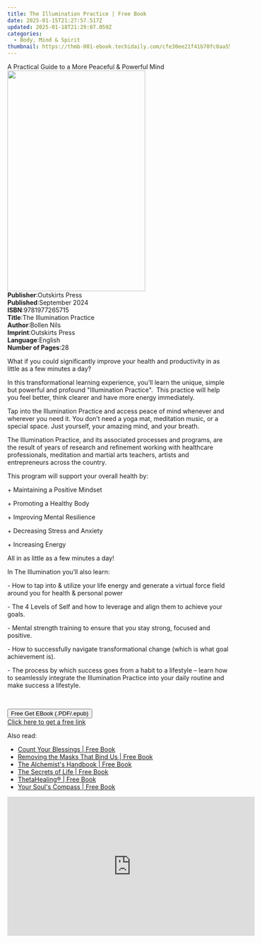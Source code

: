 ```yaml
---
title: The Illumination Practice | Free Book
date: 2025-01-15T21:27:57.517Z
updated: 2025-01-18T21:29:07.059Z
categories:
  - Body, Mind & Spirit
thumbnail: https://thmb-001-ebook.techidaily.com/cfe30ee21f41b70fc0aa556b211041efd504852d9caf62547b2b27ed91d03e2d.jpg
---
```

<main id="book-container">
  <div class="flex flex-col">
    <div class="book-brief flex-1 py-6 px-4 sm:p-6 md:py-10 md:px-8">
      <!-- brief-->
      <div class="book-brief-main">
        A Practical Guide to a More Peaceful & Powerful Mind
      </div>
    </div>
    <div
      class="book-meta-info flex-1 grid gap-4 col-start-1 col-end-3 row-start-1 sm:mb-6 sm:grid-cols-4 lg:gap-6 lg:col-start-2 lg:row-end-6 lg:row-span-6 lg:mb-0"
    >
      <div
        class="book-meta-info-left place-content-center mt-4 p-4 text-sm leading-6 col-start-2 col-span-2 dark:text-slate-400"
      >
        <img
          class="w-full h-500 object-cover rounded-lg sm:h-255 sm:col-span-2 lg:col-span-full"
          src="https://img-001-ebook.techidaily.com/8062702dac5e9169bf3878fc819afba4c85c708ab8f680c38c838099b6846392.jpg"
          alt=""
          width="312"
          height="500"
        />
      </div>
      <div
        class="book-meta-info-right mt-2 col-start-1 row-start-2 col-span-3 self-center"
      >
        <!-- meta data  -->
        <div class="flex flex-col px-4 md:px-8">
          <div class="flex-1">
            <strong>Publisher</strong>:<span class="px-2">Outskirts Press</span>
          </div>
          <div class="flex-1">
            <strong>Published</strong>:<span class="px-2">September 2024</span>
          </div>
          <div class="flex-1">
            <strong>ISBN</strong>:<span class="px-2">9781977265715</span>
          </div>
          <div class="flex-1">
            <strong>Title</strong>:<span class="px-2"
              >The Illumination Practice</span
            >
          </div>
          <div class="flex-1">
            <strong>Author</strong>:<span class="px-2">Bollen Nils</span>
          </div>
          <div class="flex-1">
            <strong>Imprint</strong>:<span class="px-2">Outskirts Press</span>
          </div>
          <div class="flex-1">
            <strong>Language</strong>:<span class="px-2">English</span>
          </div>
          <div class="flex-1">
            <strong>Number of Pages</strong>:<span class="px-2">28</span>
          </div>
        </div>
      </div>
    </div>
    <div class="book-description flex-1 py-6 px-4 sm:p-6 md:py-10 md:px-8">
      <div class="book-description-main">
        <div accordion-content="" id="description">
          <p>
            What if you could significantly improve your health and productivity
            in as little as a few minutes a day?&nbsp;
          </p>
          <p>
            In this transformational learning experience, you’ll learn the
            unique, simple but powerful and profound "Illumination
            Practice".&nbsp; This practice will help you feel better, think
            clearer and have more energy immediately.&nbsp;
          </p>
          <p>
            Tap into the Illumination Practice and access peace of mind whenever
            and wherever you need it. You don’t need a yoga mat, meditation
            music, or a special space. Just yourself, your amazing mind, and
            your breath.&nbsp;
          </p>
          <p>
            The Illumination Practice, and its associated processes and
            programs, are the result of years of research and refinement working
            with healthcare professionals, meditation and martial arts teachers,
            artists and entrepreneurs across the country.&nbsp; &nbsp;&nbsp;
          </p>
          <p>
            <span>This program will support your overall health by:</span><br />
          </p>
          <p>+ Maintaining a Positive Mindset</p>
          <p>+ Promoting a Healthy Body</p>
          <p>+ Improving Mental Resilience</p>
          <p>+ Decreasing Stress and Anxiety</p>
          <p>+ Increasing Energy&nbsp;</p>
          <p>All in as little as a few minutes a day!&nbsp;</p>
          <p><span>In The Illumination you’ll also learn:</span><br /></p>
          <p>
            - How to tap into &amp; utilize your life energy and generate a
            virtual force field around you for health &amp; personal power
          </p>
          <p>
            - The 4 Levels of Self and how to leverage and align them to achieve
            your goals.
          </p>
          <p>
            - Mental strength training to ensure that you stay strong, focused
            and positive.
          </p>
          <p>
            - How to successfully navigate transformational change (which is
            what goal achievement is).
          </p>
          <p>
            - The process by which success goes from a habit to a lifestyle –
            learn how to seamlessly integrate the Illumination Practice into
            your daily routine and make success a lifestyle.&nbsp;
          </p>
          <p><br /></p>
        </div>
        <div class="accordion-fader"></div>
      </div>
    </div>
    <div class="book-excerpts flex-1 py-6 px-4 sm:p-6 md:py-10 md:px-8"></div>
    <div
      class="book-about-author flex-1 py-6 px-4 sm:p-6 md:py-10 md:px-8"
    ></div>
    <div class="book-free-get flex-1 py-6 px-4 sm:p-6 md:py-10 md:px-8">
      <button
        id="btn-free-get"
        class="bg-blue-500 hover:bg-blue-700 text-white font-bold py-2 px-4 rounded"
      >
        Free Get EBook (.PDF/.epub)
      </button>
      <div id="countdown-display" class="px-2 text-lg mt-2"></div>
      <a
        id="free-link"
        class="hidden bg-blue-500 hover:bg-blue-700 text-white font-bold py-2 px-4 rounded"
        href="https://www.ebooks.com/en-us/book/211467958/the-illumination-practice/bollen-nils/"
        target="_blank"
        >Click here to get a free link</a
      >
    </div>
    <script>
      let countdownTime = 0;
      let countdownInterval = null;
      document
        .getElementById('btn-free-get')
        .addEventListener('click', startCountdown);
      function startCountdown() {
        countdownTime = new Date().getTime() + 60000 * 3;
        countdownInterval = setInterval(updateCountdown, 1000);
        document.getElementById('btn-free-get').disabled = true;
        document
          .getElementById('btn-free-get')
          .classList.add('bg-gray-500', 'cursor-not-allowed');
      }
      function updateCountdown() {
        let currentTime = new Date().getTime();
        let timeLeft = countdownTime - currentTime;
        let secondsLeft = Math.floor(timeLeft / 1000);
        document.getElementById('countdown-display').innerHTML =
          `Remaining time: ${secondsLeft} seconds.`;
        if (secondsLeft <= 0) {
          clearInterval(countdownInterval);
          document.getElementById('btn-free-get').classList.add('hidden');
          document.getElementById('free-link').classList.remove('hidden');
          document.getElementById('countdown-display').innerHTML = '';
        }
      }
    </script>
  </div>
</main>

<ins class="adsbygoogle"
      style="display:block"
      data-ad-client="ca-pub-7571918770474297"
      data-ad-slot="8358498916"
      data-ad-format="auto"
      data-full-width-responsive="true"></ins>
    

<span class="atpl-alsoreadstyle">Also read:</span>
<div><ul>
<li><a href="https://novels-ebooks.techidaily.com/96317400-9781401929749-count-your-blessings/"><u>Count Your Blessings | Free Book</u></a></li>
<li><a href="https://novels-ebooks.techidaily.com/96317425-9781401932725-removing-the-masks-that-bind-us/"><u>Removing the Masks That Bind Us | Free Book</u></a></li>
<li><a href="https://novels-ebooks.techidaily.com/96317414-9781401932893-the-alchemists-handbook/"><u>The Alchemist's Handbook | Free Book</u></a></li>
<li><a href="https://novels-ebooks.techidaily.com/96317418-9781401933128-the-secrets-of-life/"><u>The Secrets of Life | Free Book</u></a></li>
<li><a href="https://novels-ebooks.techidaily.com/96317424-9781401945640-thetahealing/"><u>ThetaHealing® | Free Book</u></a></li>
<li><a href="https://novels-ebooks.techidaily.com/96317394-9781401923662-your-souls-compass/"><u>Your Soul's Compass | Free Book</u></a></li>
</ul></div>

<!-- affiliate ads begin -->
<iframe width="560" height="315" src="https://www.youtube.com/embed/-Bov2KfWQ_Y?si=MnVczisgeJ-sGW2r" title="YouTube video player" frameborder="0" allow="accelerometer; autoplay; clipboard-write; encrypted-media; gyroscope; picture-in-picture; web-share" referrerpolicy="strict-origin-when-cross-origin" allowfullscreen></iframe>
<!-- affiliate ads end -->

